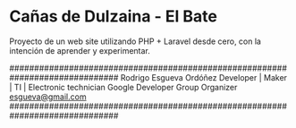 # Cañas de Dulzaina - El Bate

Proyecto de un web site utilizando PHP + Laravel desde cero, con la intención de aprender y experimentar. 

##############################################################################
Rodrigo Esgueva Ordóñez
Developer | Maker | TI | Electronic technician 
Google Developer Group Organizer
esgueva@gmail.com
##############################################################################